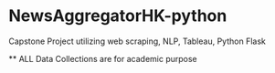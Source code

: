 # NewsAggregatorHK-python
Capstone Project utilizing web scraping, NLP, Tableau, Python Flask  

**  ALL Data Collections are for academic purpose
